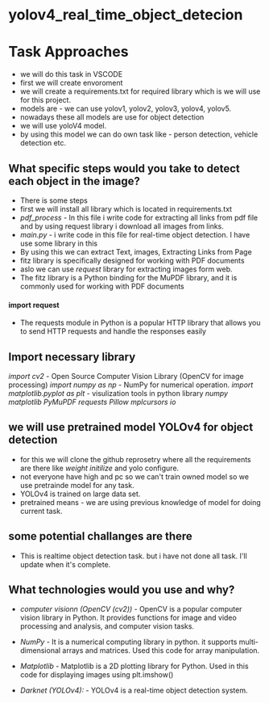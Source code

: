 # yolov4_real_time_object_detecion

# Task Approaches
 - we will do this task in VSCODE
 - first we will create envoroment
 - we will create a requirements.txt for required library which is we will use for this project.
 - models are - we can use yolov1, yolov2, yolov3, yolov4, yolov5.
 - nowadays these all models are use for object detection
 - we will use yoloV4 model.
 - by using this model we can do own task like - person detection, vehicle detection etc.


## What specific steps would you take to detect each object in the image?
- There is some steps 
 - first we will install all library which is located in requirements.txt
 - *pdf_process* -  In this file i write code for extracting all links from pdf file and by using request library i download all images from links.
 - *main.py* - i write code in this file for real-time object detection. I have use some library in this
 - By using this we can extract Text, images, Extracting Links from Page
 - fitz library is specifically designed for working with PDF documents
 - aslo we can use *request* library for extracting  images form web.
 - The fitz library is a Python binding for the MuPDF library, and it is commonly used for working with PDF documents


#### import request
 - The requests module in Python is a popular HTTP library that allows you to send HTTP requests and handle the responses easily


## Import necessary library
*import cv2* - Open Source Computer Vision Library (OpenCV for image processing)
*import numpy as np* - NumPy for numerical operation.
*import matplotlib.pyplot as plt* - visulization tools in python library
*numpy* 
*matplotlib*
*PyMuPDF*
*requests*
*Pillow*
*mplcursors*
*io*


## we will use pretrained model YOLOv4 for object detection
 -  for this we will clone the github reprosetry where all the requirements are there like *weight initilize* and yolo configure.
 -  not everyone have high and pc so we can't train owned model so we use pretrainde model for any task.
 -  YOLOv4 is trained on large data set.
 -  pretrained means - we are using previous knowledge of model for doing current task.


## some potential challanges are there
 - This is realtime object detection task. but i have not done all task. I'll update when it's complete.


## What technologies would you use and why?
 - *computer visionn (OpenCV (cv2))* - OpenCV is a popular computer vision library in Python. It provides functions for image and video processing and analysis, and computer vision tasks.

 - *NumPy* - It is a numerical computing library in python. it supports  multi-dimensional arrays and matrices. Used this code for array manipulation.
 - *Matplotlib* - Matplotlib is a 2D plotting library for Python. Used in this code for displaying images using plt.imshow()
 - *Darknet (YOLOv4):* - YOLOv4 is a  real-time object detection system.
